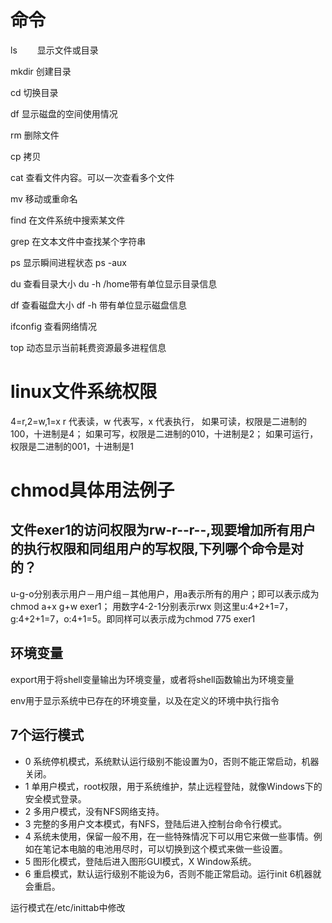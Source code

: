 # 命令
ls　　        显示文件或目录

mkdir         创建目录

cd               切换目录

df 显示磁盘的空间使用情况

rm 删除文件

cp                拷贝

cat              查看文件内容。可以一次查看多个文件

mv               移动或重命名

find              在文件系统中搜索某文件

grep             在文本文件中查找某个字符串

ps                  显示瞬间进程状态 ps -aux

du                  查看目录大小 du -h /home带有单位显示目录信息

df                  查看磁盘大小 df -h 带有单位显示磁盘信息

ifconfig          查看网络情况

top                动态显示当前耗费资源最多进程信息

# linux文件系统权限
4=r,2=w,1=x
r 代表读，w 代表写，x 代表执行，
如果可读，权限是二进制的100，十进制是4；
如果可写，权限是二进制的010，十进制是2；
如果可运行，权限是二进制的001，十进制是1

# chmod具体用法例子
## 文件exer1的访问权限为rw-r--r--,现要增加所有用户的执行权限和同组用户的写权限,下列哪个命令是对的？
u-g-o分别表示用户－用户组－其他用户，用a表示所有的用户；即可以表示成为chmod a+x g+w exer1；
用数字4-2-1分别表示rwx 则这里u:4+2+1=7，g:4+2+1=7，o:4+1=5。即同样可以表示成为chmod 775 exer1

## 环境变量
export用于将shell变量输出为环境变量，或者将shell函数输出为环境变量

env用于显示系统中已存在的环境变量，以及在定义的环境中执行指令

## 7个运行模式
* 0 系统停机模式，系统默认运行级别不能设置为0，否则不能正常启动，机器关闭。 
* 1 单用户模式，root权限，用于系统维护，禁止远程登陆，就像Windows下的安全模式登录。 
* 2 多用户模式，没有NFS网络支持。 
* 3 完整的多用户文本模式，有NFS，登陆后进入控制台命令行模式。 
* 4 系统未使用，保留一般不用，在一些特殊情况下可以用它来做一些事情。例如在笔记本电脑的电池用尽时，可以切换到这个模式来做一些设置。 
* 5 图形化模式，登陆后进入图形GUI模式，X Window系统。 
* 6 重启模式，默认运行级别不能设为6，否则不能正常启动。运行init 6机器就会重启。

运行模式在/etc/inittab中修改